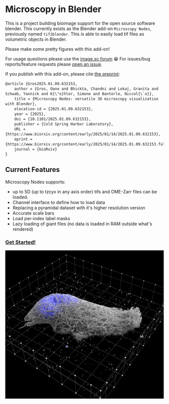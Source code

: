 # Microscopy in Blender
This is a project building bioimage support for the open source software blender. This currently exists as the Blender add-on `Microscopy Nodes`, previously named `tif2blender`. This is able to easily load tif files as volumetric objects in Blender. 

Please make some pretty figures with this add-on! 

For usage questions please use the [image.sc forum](https://forum.image.sc/tag/microscopy-nodes) 😁
For issues/bug reports/feature requests please [open an issue](https://github.com/oanegros/MicroscopyNodes/issues).

If you publish with this add-on, please cite [the preprint](https://www.biorxiv.org/content/10.1101/2025.01.09.632153v1):
```
@article {Gros2025.01.09.632153,
	author = {Gros, Oane and Bhickta, Chandni and Lokaj, Granita and Schwab, Yannick and K{\"o}hler, Simone and Banterle, Niccol{\`o}},
	title = {Microscopy Nodes: versatile 3D microscopy visualization with Blender},
	elocation-id = {2025.01.09.632153},
	year = {2025},
	doi = {10.1101/2025.01.09.632153},
	publisher = {Cold Spring Harbor Laboratory},
	URL = {https://www.biorxiv.org/content/early/2025/01/14/2025.01.09.632153},
	eprint = {https://www.biorxiv.org/content/early/2025/01/14/2025.01.09.632153.full.pdf},
	journal = {bioRxiv}
} 
```

## Current Features
Microscopy Nodes supports:

- up to 5D (up to tzcyx in any axis order) tifs and OME-Zarr files can be loaded. 
- Channel interface to define how to load data
- Replacing a pyramidal dataset with it's higher resolution version
- Accurate scale bars
- Load per-index label masks
- Lazy loading of giant files (no data is loaded in RAM outside what's rendered)

### [Get Started!](./new_user.md)
<img src="https://github.com/oanegros/MicroscopyNodes/blob/main/figures/newprettyside.png?raw=true" width="600"/>